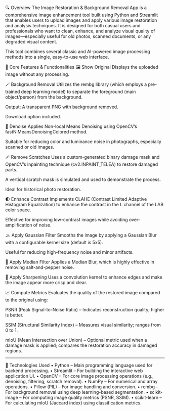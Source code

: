 🔍 Overview
The Image Restoration & Background Removal App is a comprehensive image enhancement tool built using Python and Streamlit that enables users to upload images and apply various image restoration and analysis techniques. It is designed for both casual users and professionals who want to clean, enhance, and analyze visual quality of images—especially useful for old photos, scanned documents, or any degraded visual content.

This tool combines several classic and AI-powered image processing methods into a single, easy-to-use web interface.

🧠 Core Features & Functionalities
🖼️ Show Original
Displays the uploaded image without any processing.

🪄 Background Removal
Utilizes the rembg library (which employs a pre-trained deep learning model) to separate the foreground (main object/person) from the background.

Output: A transparent PNG with background removed.

Download option included.

🔕 Denoise
Applies Non-local Means Denoising using OpenCV’s fastNlMeansDenoisingColored method.

Suitable for reducing color and luminance noise in photographs, especially scanned or old images.

🩹 Remove Scratches
Uses a custom-generated binary damage mask and OpenCV’s inpainting technique (cv2.INPAINT_TELEA) to restore damaged parts.

A vertical scratch mask is simulated and used to demonstrate the process.

Ideal for historical photo restoration.

🌓 Enhance Contrast
Implements CLAHE (Contrast Limited Adaptive Histogram Equalization) to enhance the contrast in the L channel of the LAB color space.

Effective for improving low-contrast images while avoiding over-amplification of noise.

🌫️ Apply Gaussian Filter
Smooths the image by applying a Gaussian Blur with a configurable kernel size (default is 5x5).

Useful for reducing high-frequency noise and minor artifacts.

🔳 Apply Median Filter
Applies a Median Blur, which is highly effective in removing salt-and-pepper noise.

🔪 Apply Sharpening
Uses a convolution kernel to enhance edges and make the image appear more crisp and clear.

📈 Compute Metrics
Evaluates the quality of the restored image compared to the original using:

PSNR (Peak Signal-to-Noise Ratio) – Indicates reconstruction quality; higher is better.

SSIM (Structural Similarity Index) – Measures visual similarity; ranges from 0 to 1.

mIoU (Mean Intersection over Union) – Optional metric used when a damage mask is applied; compares the restoration accuracy in damaged regions.
________________________________________
🔧 Technologies Used
•	Python – Main programming language used for backend processing.
•	Streamlit – For building the interactive web application UI.
•	OpenCV – For core image processing operations (e.g., denoising, filtering, scratch removal).
•	NumPy – For numerical and array operations.
•	Pillow (PIL) – For image handling and conversion.
•	rembg – For background removal using deep learning-based segmentation.
•	scikit-image – For computing image quality metrics (PSNR, SSIM).
•	scikit-learn – For calculating mIoU (Jaccard index) using classification metrics.


